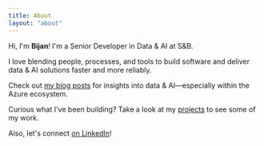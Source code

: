 ```yaml
---
title: About
layout: "about"
---
```


Hi, I'm **Bijan**! I'm a Senior Developer in Data & AI at S&B.

I love blending people, processes, and tools to build software and deliver data & AI solutions faster and more reliably.

Check out [my blog posts] for insights into data & AI—especially within the Azure ecosystem.

Curious what I've been building? Take a look at my [projects] to see some of my work.

Also, let's connect [on LinkedIn]!



[my blog posts]: /blog/
[projects]: /projects/
[on LinkedIn]: https://linkedin.com/in/bijancamp
